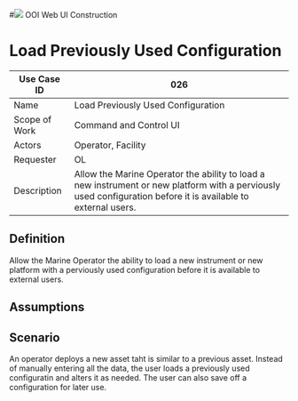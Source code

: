 #![](http://www.rpsgroup.com/images/2012-specific/RPSlogo.aspx) OOI Web UI Construction 
# Load Previously Used Configuration

| Use Case ID | 026 |
| --- | --- |
| Name | Load Previously Used Configuration                    |
| Scope of Work | Command and Control UI |
| Actors |  Operator, Facility      |
| Requester | OL|
| Description | Allow the Marine Operator the ability to load a new instrument or new platform with a perviously used configuration before it is available to external users. |

## Definition
Allow the Marine Operator the ability to load a new instrument or new platform with a perviously used configuration before it is available to external users.

## Assumptions


## Scenario

An operator deploys a new asset taht is similar to a previous asset.  Instead of manually entering all the data, the user loads a previously used configuratin and alters it as needed.  The user can also save off a configuration for later use.
